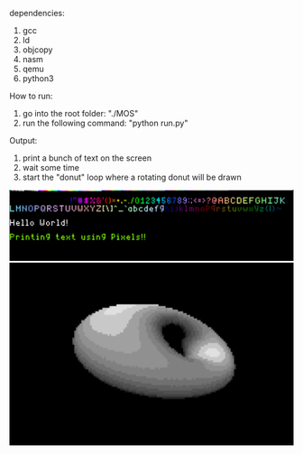 dependencies:
1. gcc
2. ld
3. objcopy
4. nasm
5. qemu
6. python3

How to run:
1. go into the root folder: "./MOS"
2. run the following command: "python run.py"

Output:
1. print a bunch of text on the screen
2. wait some time
3. start the "donut" loop where a rotating donut will be drawn

![Alt text](text.png?raw=true "text output:")
![Alt text](donut.png?raw=true "donut:")